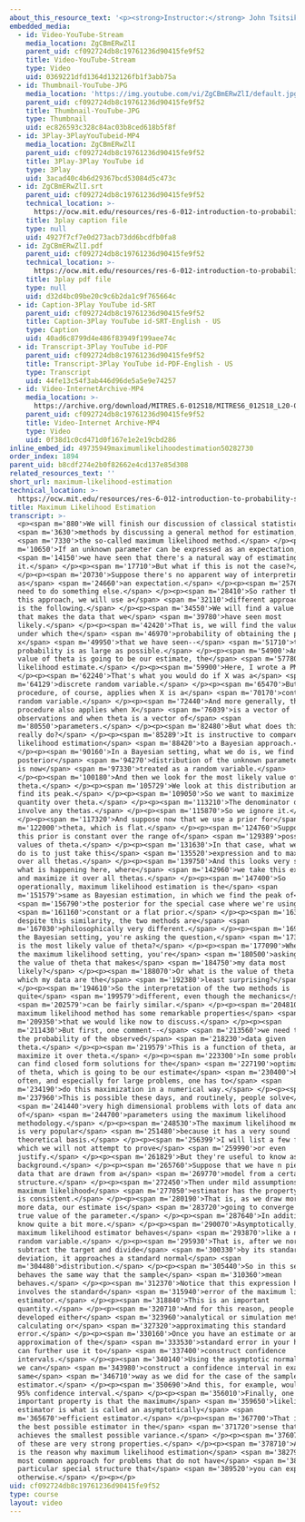 ```yaml
---
about_this_resource_text: '<p><strong>Instructor:</strong> John Tsitsiklis</p>'
embedded_media:
  - id: Video-YouTube-Stream
    media_location: ZgCBmERwZlI
    parent_uid: cf092724db8c19761236d90415fe9f52
    title: Video-YouTube-Stream
    type: Video
    uid: 0369221dfd1364d132126fb1f3abb75a
  - id: Thumbnail-YouTube-JPG
    media_location: 'https://img.youtube.com/vi/ZgCBmERwZlI/default.jpg'
    parent_uid: cf092724db8c19761236d90415fe9f52
    title: Thumbnail-YouTube-JPG
    type: Thumbnail
    uid: ec826593c328c84ac03b8ced618b5f8f
  - id: 3Play-3PlayYouTubeid-MP4
    media_location: ZgCBmERwZlI
    parent_uid: cf092724db8c19761236d90415fe9f52
    title: 3Play-3Play YouTube id
    type: 3Play
    uid: 3acad40c4b6d29367bcd53084d5c473c
  - id: ZgCBmERwZlI.srt
    parent_uid: cf092724db8c19761236d90415fe9f52
    technical_location: >-
      https://ocw.mit.edu/resources/res-6-012-introduction-to-probability-spring-2018/part-ii-inference-limit-theorems/maximum-likelihood-estimation/ZgCBmERwZlI.srt
    title: 3play caption file
    type: null
    uid: 4927f7cf7e0d273acb73dd6bcdfb0fa8
  - id: ZgCBmERwZlI.pdf
    parent_uid: cf092724db8c19761236d90415fe9f52
    technical_location: >-
      https://ocw.mit.edu/resources/res-6-012-introduction-to-probability-spring-2018/part-ii-inference-limit-theorems/maximum-likelihood-estimation/ZgCBmERwZlI.pdf
    title: 3play pdf file
    type: null
    uid: d32d4bc09be20c9c6b2da1c9f765664c
  - id: Caption-3Play YouTube id-SRT
    parent_uid: cf092724db8c19761236d90415fe9f52
    title: Caption-3Play YouTube id-SRT-English - US
    type: Caption
    uid: 40ad6c8799d4e486f83949f199aee74c
  - id: Transcript-3Play YouTube id-PDF
    parent_uid: cf092724db8c19761236d90415fe9f52
    title: Transcript-3Play YouTube id-PDF-English - US
    type: Transcript
    uid: 44fe13c54f3ab446d96de5a5e9e74257
  - id: Video-InternetArchive-MP4
    media_location: >-
      https://archive.org/download/MITRES.6-012S18/MITRES6_012S18_L20-09_300k.mp4
    parent_uid: cf092724db8c19761236d90415fe9f52
    title: Video-Internet Archive-MP4
    type: Video
    uid: 0f38d1c0cd471d0f167e1e2e19cbd286
inline_embed_id: 49735949maximumlikelihoodestimation50282730
order_index: 1894
parent_uid: b8cdf274e2b0f82662e4cd137e85d308
related_resources_text: ''
short_url: maximum-likelihood-estimation
technical_location: >-
  https://ocw.mit.edu/resources/res-6-012-introduction-to-probability-spring-2018/part-ii-inference-limit-theorems/maximum-likelihood-estimation
title: Maximum Likelihood Estimation
transcript: >-
  <p><span m='880'>We will finish our discussion of classical statistical</span>
  <span m='3630'>methods by discussing a general method for estimation,</span>
  <span m='7330'>the so-called maximum likelihood method.</span> </p><p><span
  m='10650'>If an unknown parameter can be expressed as an expectation,</span>
  <span m='14150'>we have seen that there's a natural way of estimating
  it.</span> </p><p><span m='17710'>But what if this is not the case?</span>
  </p><p><span m='20730'>Suppose there's no apparent way of interpreting theta
  as</span> <span m='24660'>an expectation.</span> </p><p><span m='25760'>So we
  need to do something else.</span> </p><p><span m='28410'>So rather than using
  this approach, we will use a</span> <span m='32110'>different approach, which
  is the following.</span> </p><p><span m='34550'>We will find a value of theta
  that makes the data that we</span> <span m='39780'>have seen most
  likely.</span> </p><p><span m='42420'>That is, we will find the value of theta
  under which the</span> <span m='46970'>probability of obtaining the particular
  x</span> <span m='49950'>that we have seen--</span> <span m='51710'>that
  probability is as large as possible.</span> </p><p><span m='54900'>And that
  value of theta is going to be our estimate, the</span> <span m='57780'>maximum
  likelihood estimate.</span> </p><p><span m='59900'>Here, I wrote a PMF.</span>
  </p><p><span m='62240'>That's what you would do if X was a</span> <span
  m='64129'>discrete random variable.</span> </p><p><span m='65470'>But the same
  procedure, of course, applies when X is a</span> <span m='70170'>continuous
  random variable.</span> </p><p><span m='72440'>And more generally, this
  procedure also applies when X</span> <span m='76039'>is a vector of
  observations and when theta is a vector of</span> <span
  m='80550'>parameters.</span> </p><p><span m='82480'>But what does this method
  really do?</span> </p><p><span m='85289'>It is instructive to compare maximum
  likelihood estimation</span> <span m='88420'>to a Bayesian approach.</span>
  </p><p><span m='90160'>In a Bayesian setting, what we do is, we find the
  posterior</span> <span m='94270'>distribution of the unknown parameter, which
  is now</span> <span m='97330'>treated as a random variable.</span>
  </p><p><span m='100180'>And then we look for the most likely value of
  theta.</span> </p><p><span m='105729'>We look at this distribution and try to
  find its peak.</span> </p><p><span m='109050'>So we want to maximize this
  quantity over theta.</span> </p><p><span m='113210'>The denominator does not
  involve any thetas.</span> </p><p><span m='115870'>So we ignore it.</span>
  </p><p><span m='117320'>And suppose now that we use a prior for</span> <span
  m='122000'>theta, which is flat.</span> </p><p><span m='124760'>Suppose that
  this prior is constant over the range of</span> <span m='129389'>possible
  values of theta.</span> </p><p><span m='131630'>In that case, what we need to
  do is to just take this</span> <span m='135520'>expression and to maximize it
  over all thetas.</span> </p><p><span m='139750'>And this looks very similar to
  what is happening here, where</span> <span m='142960'>we take this expression
  and maximize it over all thetas.</span> </p><p><span m='147400'>So
  operationally, maximum likelihood estimation is the</span> <span
  m='151579'>same as Bayesian estimation, in which we find the peak of</span>
  <span m='156790'>the posterior for the special case where we're using</span>
  <span m='161160'>constant or a flat prior.</span> </p><p><span m='163910'>But
  despite this similarity, the two methods are</span> <span
  m='167030'>philosophically very different.</span> </p><p><span m='169505'>In
  the Bayesian setting, you're asking the question,</span> <span m='173010'>what
  is the most likely value of theta?</span> </p><p><span m='177090'>Whereas in
  the maximum likelihood setting, you're</span> <span m='180500'>asking, what is
  the value of theta that makes</span> <span m='184750'>my data most
  likely?</span> </p><p><span m='188070'>Or what is the value of theta under
  which my data are the</span> <span m='192380'>least surprising?</span>
  </p><p><span m='194610'>So the interpretation of the two methods is
  quite</span> <span m='199579'>different, even though the mechanics</span>
  <span m='202579'>can be fairly similar.</span> </p><p><span m='204810'>The
  maximum likelihood method has some remarkable properties</span> <span
  m='209350'>that we would like now to discuss.</span> </p><p><span
  m='211430'>But first, one comment--</span> <span m='213560'>we need to take
  the probability of the observed</span> <span m='218230'>data given
  theta.</span> </p><p><span m='219579'>This is a function of theta, and
  maximize it over theta.</span> </p><p><span m='223300'>In some problems, we
  can find closed form solutions for the</span> <span m='227190'>optimal value
  of theta, which is going to be our estimate</span> <span m='230400'>but more
  often, and especially for large problems, one has to</span> <span
  m='234190'>do this maximization in a numerical way.</span> </p><p><span
  m='237960'>This is possible these days, and routinely, people solve</span>
  <span m='241440'>very high dimensional problems with lots of data and lots
  of</span> <span m='244700'>parameters using the maximum likelihood
  methodology.</span> </p><p><span m='248530'>The maximum likelihood methodology
  is very popular</span> <span m='251480'>because it has a very sound
  theoretical basis.</span> </p><p><span m='256399'>I will list a few facts,
  which we will not attempt to prove</span> <span m='259990'>or even
  justify.</span> </p><p><span m='261829'>But they're useful to know as general
  background.</span> </p><p><span m='265760'>Suppose that we have n pieces of
  data that are drawn from a</span> <span m='269770'>model from a certain
  structure.</span> </p><p><span m='272450'>Then under mild assumptions, the
  maximum likelihood</span> <span m='277050'>estimator has the property that it
  is consistent.</span> </p><p><span m='280190'>That is, as we draw more and
  more data, our estimate is</span> <span m='283720'>going to converge to the
  true value of the parameter.</span> </p><p><span m='287640'>In addition, we
  know quite a bit more.</span> </p><p><span m='290070'>Asymptotically, the
  maximum likelihood estimator behaves</span> <span m='293870'>like a normal
  random variable.</span> </p><p><span m='295930'>That is, after we normalize,
  subtract the target and divide</span> <span m='300330'>by its standard
  deviation, it approaches a standard normal</span> <span
  m='304480'>distribution.</span> </p><p><span m='305440'>So in this sense, it
  behaves the same way that the sample</span> <span m='310360'>mean
  behaves.</span> </p><p><span m='312370'>Notice that this expression here
  involves the standard</span> <span m='315940'>error of the maximum likelihood
  estimator.</span> </p><p><span m='318840'>This is an important
  quantity.</span> </p><p><span m='320710'>And for this reason, people have
  developed either</span> <span m='323960'>analytical or simulation methods for
  calculating or</span> <span m='327320'>approximating this standard
  error.</span> </p><p><span m='330160'>Once you have an estimate or an
  approximation of the</span> <span m='333530'>standard error in your hands, you
  can further use it to</span> <span m='337400'>construct confidence
  intervals.</span> </p><p><span m='340140'>Using the asymptotic normality, then
  we can</span> <span m='343980'>construct a confidence interval in exactly the
  same</span> <span m='346710'>way as we did for the case of the sample mean
  estimator.</span> </p><p><span m='350690'>And this, for example, would be a
  95% confidence interval.</span> </p><p><span m='356010'>Finally, one last
  important property is that the maximum</span> <span m='359650'>likelihood
  estimator is what is called an asymptotically</span> <span
  m='365670'>efficient estimator.</span> </p><p><span m='367700'>That is, it is
  the best possible estimator in the</span> <span m='371720'>sense that it
  achieves the smallest possible variance.</span> </p><p><span m='376070'>So all
  of these are very strong properties.</span> </p><p><span m='378710'>And this
  is the reason why maximum likelihood estimation</span> <span m='382790'>is the
  most common approach for problems that do not have</span> <span m='386780'>any
  particular special structure that</span> <span m='389520'>you can exploit
  otherwise.</span> </p><p></p>
uid: cf092724db8c19761236d90415fe9f52
type: course
layout: video
---
```

